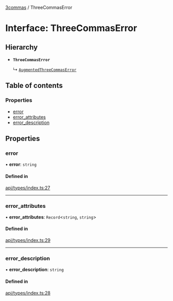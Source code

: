 [3commas](../README.md) / ThreeCommasError

# Interface: ThreeCommasError

## Hierarchy

- **`ThreeCommasError`**

  ↳ [`AugmentedThreeCommasError`](AugmentedThreeCommasError.md)

## Table of contents

### Properties

- [error](ThreeCommasError.md#error)
- [error_attributes](ThreeCommasError.md#error_attributes)
- [error_description](ThreeCommasError.md#error_description)

## Properties

### error

• **error**: `string`

#### Defined in

[api/types/index.ts:27](https://github.com/ozum/3commas/blob/a66959b/src/api/types/index.ts#L27)

---

### error_attributes

• **error_attributes**: `Record`\<`string`, `string`\>

#### Defined in

[api/types/index.ts:29](https://github.com/ozum/3commas/blob/a66959b/src/api/types/index.ts#L29)

---

### error_description

• **error_description**: `string`

#### Defined in

[api/types/index.ts:28](https://github.com/ozum/3commas/blob/a66959b/src/api/types/index.ts#L28)
